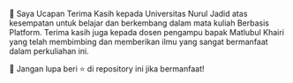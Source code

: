 🙏 Saya Ucapan Terima Kasih kepada Universitas Nurul Jadid atas kesempatan untuk belajar dan berkembang dalam mata kuliah Berbasis Platform. Terima kasih juga kepada dosen pengampu bapak Matlubul Khairi yang telah membimbing dan memberikan ilmu yang sangat bermanfaat dalam perkuliahan ini.

🌟 Jangan lupa beri ⭐ di repository ini jika bermanfaat!
